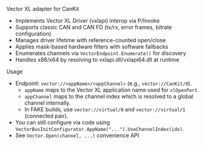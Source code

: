 Vector XL adapter for CanKit

- Implements Vector XL Driver (vxlapi) interop via P/Invoke
- Supports classic CAN and CAN FD (tx/rx, error frames, bitrate configuration)
- Manages driver lifetime with reference-counted open/close
- Applies mask-based hardware filters with software fallbacks
- Enumerates channels via `VectorEndpoint.Enumerate()` for discovery
- Handles x86/x64 by resolving to vxlapi.dll/vxlapi64.dll at runtime

Usage

- Endpoint: `vector://<appName>/<appChannel>` (e.g., `vector://CanKit/0`).
  - `appName` maps to the Vector XL application name used for `xlOpenPort`.
  - `appChannel` maps to the channel index which is resolved to a global channel internally.
  - In FAKE builds, use `vector://virtual/0` and `vector://virtual/1` (connected pair).
- You can still configure via code using `VectorBusInitConfigurator.AppName("...").UseChannelIndex(idx)`.
- See `Vector.Open(channel, ...)` convenience API
